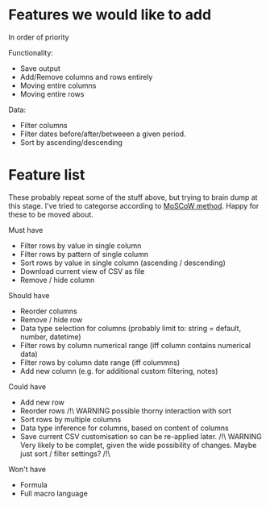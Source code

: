 # Features we would like to add

In order of priority

Functionality:

* Save output
* Add/Remove columns and rows entirely
* Moving entire columns
* Moving entire rows

Data:

* Filter columns
* Filter dates before/after/betweeen a given period.
* Sort by ascending/descending

# Feature list

These probably repeat some of the stuff above, but trying to brain dump at this stage.
I've tried to categorse according to [MoSCoW method](https://en.wikipedia.org/wiki/MoSCoW_method).
Happy for these to be moved about.

Must have

- Filter rows by value in single column
- Filter rows by pattern of single column
- Sort rows by value in single column (ascending / descending)
- Download current view of CSV as file
- Remove / hide column

Should have

- Reorder columns
- Remove / hide row
- Data type selection for columns (probably limit to: string = default, number, datetime)
- Filter rows by column numerical range (iff column contains numerical data)
- Filter rows by column date range (iff colummns)
- Add new column (e.g. for additional custom filtering, notes)

Could have

- Add new row
- Reorder rows /!\ WARNING possible thorny interaction with sort
- Sort rows by multiple columns
- Data type inference for columns, based on content of columns
- Save current CSV customisation so can be re-applied later. /!\ WARNING Very likely to be complet, given the wide possibility of changes. Maybe just sort / filter settings? /!\

Won't have

- Formula
- Full macro language